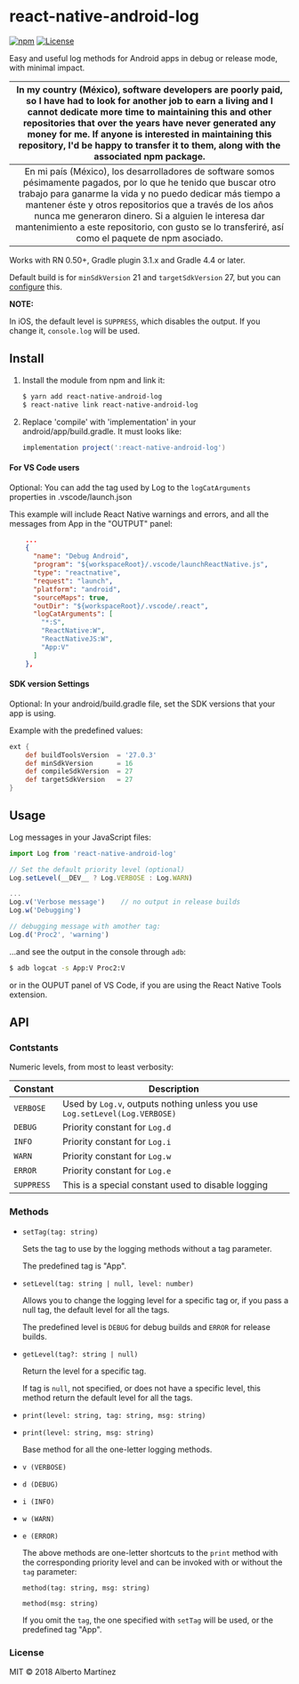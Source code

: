 # react-native-android-log

[![npm][npm-image]](https://www.npmjs.com/package/react-native-android-log)
[![License][license-image]](LICENSE)

Easy and useful log methods for Android apps in debug or release mode, with minimal impact.

In my country (México), software developers are poorly paid, so I have had to look for another job to earn a living and I cannot dedicate more time to maintaining this and other repositories that over the years have never generated any money for me. If anyone is interested in maintaining this repository, I'd be happy to transfer it to them, along with the associated npm package. |
:---: |
En mi país (México), los desarrolladores de software somos pésimamente pagados, por lo que he tenido que buscar otro trabajo para ganarme la vida y no puedo dedicar más tiempo a mantener éste y otros repositorios que a través de los años nunca me generaron dinero. Si a alguien le interesa dar mantenimiento a este repositorio, con gusto se lo transferiré, así como el paquete de npm asociado. |

Works with RN 0.50+, Gradle plugin 3.1.x and Gradle 4.4 or later.

Default build is for `minSdkVersion` 21 and `targetSdkVersion` 27, but you can [configure](#sdk-version-settings) this.

**NOTE:**

In iOS, the default level is `SUPPRESS`, which disables the output. If you change it, `console.log` will be used.

## Install

1. Install the module from npm and link it:
    ```bash
    $ yarn add react-native-android-log
    $ react-native link react-native-android-log
    ```

2. Replace 'compile' with 'implementation' in your android/app/build.gradle. It must looks like:
    ```gradle
    implementation project(':react-native-android-log')
    ```

#### For VS Code users

Optional: You can add the tag used by Log to the `logCatArguments` properties in .vscode/launch.json

This example will include React Native warnings and errors, and all the messages from App in the "OUTPUT" panel:
```json
    ...
    {
      "name": "Debug Android",
      "program": "${workspaceRoot}/.vscode/launchReactNative.js",
      "type": "reactnative",
      "request": "launch",
      "platform": "android",
      "sourceMaps": true,
      "outDir": "${workspaceRoot}/.vscode/.react",
      "logCatArguments": [
        "*:S",
        "ReactNative:W",
        "ReactNativeJS:W",
        "App:V"
      ]
    },
```

#### SDK version Settings

Optional: In your android/build.gradle file, set the SDK versions that your app is using.

Example with the predefined values:
```groovy
ext {
    def buildToolsVersion  = '27.0.3'
    def minSdkVersion      = 16
    def compileSdkVersion  = 27
    def targetSdkVersion   = 27
}
```

## Usage

Log messages in your JavaScript files:

```js
import Log from 'react-native-android-log'

// Set the default priority level (optional)
Log.setLevel(__DEV__ ? Log.VERBOSE : Log.WARN)

...
Log.v('Verbose message')    // no output in release builds
Log.w('Debugging')

// debugging message with amother tag:
Log.d('Proc2', 'warning')
```

...and see the output in the console through `adb`:

```bash
$ adb logcat -s App:V Proc2:V
```

or in the OUPUT panel of VS Code, if you are using the React Native Tools extension.

## API

### Contstants

Numeric levels, from most to least verbosity:

Constant | Description
---------|------------
`VERBOSE` | Used by `Log.v`, outputs nothing unless you use `Log.setLevel(Log.VERBOSE)`
`DEBUG` | Priority constant for `Log.d`
`INFO` | Priority constant for `Log.i`
`WARN` | Priority constant for `Log.w`
`ERROR` | Priority constant for `Log.e`
`SUPPRESS` |  This is a special constant used to disable logging

### Methods

- `setTag(tag: string)`

    Sets the tag to use by the logging methods without a tag parameter.

    The predefined tag is "App".

- `setLevel(tag: string | null, level: number)`

    Allows you to change the logging level for a specific tag or, if you pass a null tag, the default level for all the tags.

    The predefined level is `DEBUG` for debug builds and `ERROR` for release builds.

- `getLevel(tag?: string | null)`

    Return the level for a specific tag.

    If tag is `null`, not specified, or does not have a specific level, this method return the default level for all the tags.

- `print(level: string, tag: string, msg: string)`
- `print(level: string, msg: string)`

    Base method for all the one-letter logging methods.

- `v (VERBOSE)`
- `d (DEBUG)`
- `i (INFO)`
- `w (WARN)`
- `e (ERROR)`

    The above methods are one-letter shortcuts to the `print` method with the corresponding priority level and can be invoked with or without the `tag` parameter:

    `method(tag: string, msg: string)`

    `method(msg: string)`

    If you omit the `tag`, the one specified with `setTag` will be used, or the predefined tag "App".

### License

MIT &copy; 2018 Alberto Martínez

[npm-image]:      https://img.shields.io/npm/v/react-native-android-log.svg
[license-image]:  https://img.shields.io/npm/l/express.svg
